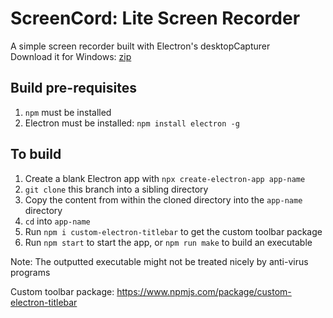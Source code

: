 # ScreenCord: Lite Screen Recorder
A simple screen recorder built with Electron's desktopCapturer  
Download it for Windows: [zip](http://puu.sh/FnFZk/90f49226da.zip)

## Build pre-requisites
1. `npm` must be installed
2. Electron must be installed: `npm install electron -g`

## To build
1. Create a blank Electron app with `npx create-electron-app app-name`   
2. `git clone` this branch into a sibling directory  
3. Copy the content from within the cloned directory into the `app-name` directory  
4. `cd` into `app-name`  
5. Run `npm i custom-electron-titlebar` to get the custom toolbar package
6. Run `npm start` to start the app, or `npm run make` to build an executable

Note: The outputted executable might not be treated nicely by anti-virus programs

Custom toolbar package: https://www.npmjs.com/package/custom-electron-titlebar
